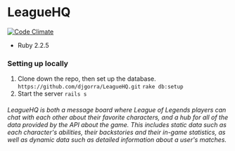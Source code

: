 # LeagueHQ

[![Code Climate](https://lima.codeclimate.com/github/djgorra/LeagueHQ/badges/gpa.svg)](https://lima.codeclimate.com/github/djgorra/LeagueHQ)

* Ruby 2.2.5

### Setting up locally
1. Clone down the repo, then set up the database.
`https://github.com/djgorra/LeagueHQ.git`
`rake db:setup`
2. Start the server
`rails s`

###### LeagueHQ is both a message board where League of Legends players can chat with each other about their favorite characters, and a hub for all of the data provided by the API about the game. This includes static data such as each character's abilities, their backstories and their in-game statistics, as well as dynamic data such as detailed information about a user's matches.
